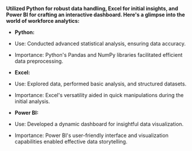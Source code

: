 **Utilized Python for robust data handling, Excel for initial insights, and Power BI for crafting an interactive dashboard. Here's a glimpse into the world of workforce analytics:**

- **Python:**
 - Use: Conducted advanced statistical analysis, ensuring data accuracy.
 - Importance: Python's Pandas and NumPy libraries facilitated efficient data preprocessing.

- **Excel:**
 - Use: Explored data, performed basic analysis, and structured datasets.
 - Importance: Excel's versatility aided in quick manipulations during the initial analysis.

- **Power BI:**
 - Use: Developed a dynamic dashboard for insightful data visualization.
 - Importance: Power BI's user-friendly interface and visualization capabilities enabled effective data storytelling.

